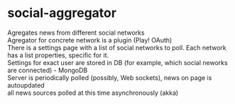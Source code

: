 social-aggregator
=================

Agregates news from different social networks<br>
Agregator for concrete network is a plugin (Play! OAuth)<br>
There is a settings page with a list of social networks to poll. Each network has a list properties, specific for it.<br>
Settings for exact user are stored in DB (for example, which social neworks are connected) - MongoDB<br>
Server is periodically polled  (possibly, Web sockets), news on page is autoupdated<br>
all news sources polled at this time asynchronously (akka)<br> 
